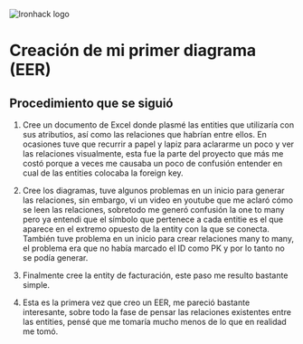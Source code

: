 ![Ironhack logo](https://i.imgur.com/1QgrNNw.png)

# Creación de mi primer diagrama (EER)

## Procedimiento que se siguió

1) Cree un documento de Excel donde plasmé las entities que utilizaría con sus atributios, así como las relaciones que habrían entre ellos. En ocasiones tuve que recurrir a papel y lapiz para aclararme un poco y ver las relaciones visualmente, esta fue la parte del proyecto que más me costó porque a veces me causaba un poco de confusión entender en cual de las entities colocaba la foreign key. 

2) Cree los diagramas, tuve algunos problemas en un inicio para generar las relaciones, sin embargo, vi un video en youtube que me aclaró cómo se leen las relaciones, sobretodo me generó confusión la one to many pero ya entendi que el símbolo que pertenece a cada entitie es el que aparece en el extremo opuesto de la entity con la que se conecta. También tuve problema en un inicio para crear relaciones many to many, el problema era que no había marcado el ID como PK y por lo tanto no se podía generar. 

3) Finalmente cree la entity de facturación, este paso me resulto bastante simple. 

4) Esta es la primera vez que creo un EER, me pareció bastante interesante, sobre todo la fase de pensar las relaciones existentes entre las entities, pensé que me tomaría mucho menos de lo que en realidad me tomó. 
